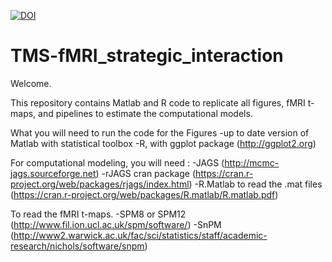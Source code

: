 
[![DOI](https://zenodo.org/badge/93639776.svg)](https://zenodo.org/badge/latestdoi/93639776)

# TMS-fMRI_strategic_interaction

Welcome. 

This repository contains Matlab and R code to replicate all figures, fMRI t-maps, and pipelines to estimate the computational models. 

What you will need to run the code for the Figures
-up to date version of Matlab with statistical toolbox
-R, with ggplot package (http://ggplot2.org) 

For computational modeling, you will need : 
-JAGS (http://mcmc-jags.sourceforge.net)
-rJAGS cran package (https://cran.r-project.org/web/packages/rjags/index.html) 
-R.Matlab to read the .mat files (https://cran.r-project.org/web/packages/R.matlab/R.matlab.pdf) 

To read the fMRI t-maps.
-SPM8 or SPM12 (http://www.fil.ion.ucl.ac.uk/spm/software/) 
-SnPM (http://www2.warwick.ac.uk/fac/sci/statistics/staff/academic-research/nichols/software/snpm)


